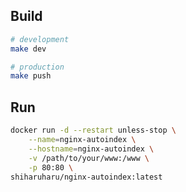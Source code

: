 
## Build
```bash
# development
make dev

# production
make push
```

## Run
```bash
docker run -d --restart unless-stop \
    --name=nginx-autoindex \
    --hostname=nginx-autoindex \
    -v /path/to/your/www:/www \
    -p 80:80 \
shiharuharu/nginx-autoindex:latest
```